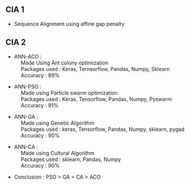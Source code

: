## CIA 1<br/>
- Sequence Alignment using affine gap penalty


## CIA 2
- ANN-ACO :<br/>
&emsp; Made Using Ant colony optimization<br/>
&emsp; Packages used : Keras, Ternsorflow, Pandas, Numpy, Sklearn<br/>
&emsp; Accuracy : 89%<br/>

- ANN-PSO :<br/>
&emsp; Made using Particle swarm optimization<br/>
&emsp; Packages used : Keras, Tensorflow, Pandas, Numpy, Pyswarm<br/>
&emsp; Accuracy : 91%<br/>

- ANN-GA :<br/>
&emsp; Made using Genetic Algorithm<br/>
&emsp; Packages used : keras, Tensorflow, Pandas, Numpy, sklearn, pygad<br/>
&emsp; Accuracy : 90% <br/>

- ANN-CA :<br/>
&emsp; Made using Cultural Algorithm <br/>
&emsp; Packages used : sklearn, Pandas, Numpy <br/>
&emsp; Accuracy : 90% <br/>

- Conclusion : PSO > GA = CA > ACO
